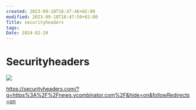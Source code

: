 ```yaml
---
created: 2023-09-18T18:47:46+02:00
modified: 2023-09-18T18:47:50+02:00
Title: securityheaders
tags: 
Date: 2024-02-20
---
```


# Securityheaders

![](2023-09-18-18-47-46_securityheaders_image_1.png)

https://securityheaders.com/?q=https%3A%2F%2Fnews.ycombinator.com%2F&hide=on&followRedirects=on
